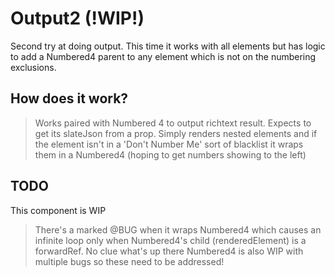 # Output2 (!WIP!)

Second try at doing output. This time it works with all elements but has logic to add a Numbered4 parent to any element which is not on the numbering exclusions.

## How does it work?

> Works paired with Numbered 4 to output richtext result.
> Expects to get its slateJson from a prop.
> Simply renders nested elements and if the element isn't in a 'Don't Number Me' sort of blacklist it wraps them in a Numbered4 (hoping to get numbers showing to the left)

## TODO

This component is WIP

> There's a marked @BUG when it wraps Numbered4 which causes an infinite loop only when Numbered4's child (renderedElement) is a forwardRef. No clue what's up there
> Numbered4 is also WIP with multiple bugs so these need to be addressed!
